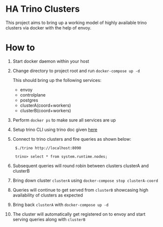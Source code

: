 # HA Trino Clusters 

This project aims to bring up a working model of highly available trino clusters via docker with the help of envoy.

# How to

1. Start docker daemon within your host
2. Change directory to project root and run `docker-compose up -d`
    
    This should bring up the following services:
    
    - envoy
    - controlplane
    - postgres
    - clusterA(coord+workers)
    - clusterB(coord+workers)

3. Perform `docker ps` to make sure all services are up
4. Setup trino CLI using trino doc given [here](https://trino.io/docs/current/client/cli.html#installation)
5. Connect to trino clusters and fire queries as shown below: 

        $./trino http://localhost:8090

        trino> select * from system.runtime.nodes;

6. Subsequent queries will round robin between clusters clusterA and clusterB 
7. Bring down cluster `clusterA` using `docker-compose stop clusterA-coord`
8. Queries will continue to get served from `clusterB` showcasing high availability of clusters as expected
9. Bring back `clusterA` with `docker-compose up -d`
10. The cluster will automatically get registered on to envoy and start serving queries along with `clusterB` 
